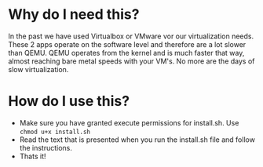 # Why do I need this?

In the past we have used Virtualbox or VMware vor our virtualization needs. These 2 apps operate on the software level and therefore are a lot slower than QEMU.
QEMU operates from the kernel and is much faster that way, almost reaching bare metal speeds with your VM's. No more are the days of slow virtualization.

# How do I use this?

- Make sure you have granted execute permissions for install.sh. Use `chmod u+x install.sh`
- Read the text that is presented when you run the install.sh file and follow the instructions.
- Thats it!
